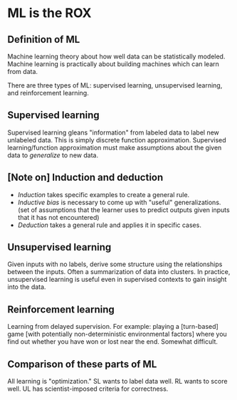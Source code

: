 ML is the ROX
=============


Definition of ML
----------------

Machine learning theory about how well data can be statistically
modeled. Machine learning is practically about building machines which
can learn from data.

There are three types of ML: supervised learning, unsupervised learning,
and reinforcement learning.

Supervised learning
-------------------

Supervised learning gleans "information" from labeled data to label new
unlabeled data. This is simply discrete function approximation.
Supervised learning/function approximation must make assumptions about
the given data to *generalize* to new data.

[Note on] Induction and deduction
---------------------------------

* *Induction* takes specific examples to create a general rule.
* *Inductive bias* is necessary to come up with "useful" generalizations. (set of assumptions that the learner uses to predict outputs given inputs that it has not encountered)
* *Deduction* takes a general rule and applies it in specific cases.

Unsupervised learning
---------------------

Given inputs with no labels, derive some structure using the
relationships between the inputs. Often a summarization of data into
clusters. In practice, unsupervised learning is useful even in
supervised contexts to gain insight into the data.

Reinforcement learning
----------------------

Learning from delayed supervision. For example: playing a [turn-based]
game [with potentially non-deterministic environmental factors] where
you find out whether you have won or lost near the end. Somewhat
difficult.

Comparison of these parts of ML
-------------------------------

All learning is "optimization." SL wants to label data well. RL wants to
score well. UL has scientist-imposed criteria for correctness.
